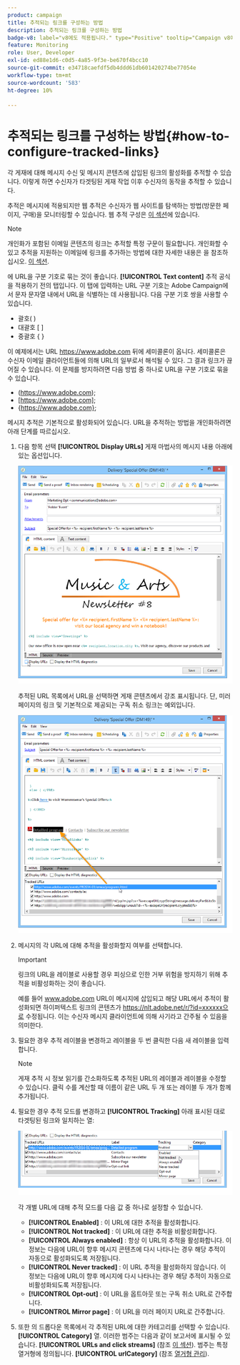 ```yaml
---
product: campaign
title: 추적되는 링크를 구성하는 방법
description: 추적되는 링크를 구성하는 방법
badge-v8: label="v8에도 적용됩니다." type="Positive" tooltip="Campaign v8에도 적용됩니다."
feature: Monitoring
role: User, Developer
exl-id: ed88e1d6-c0d5-4a85-9f3e-be670f4bcc10
source-git-commit: e34718caefdf5db4ddd61db601420274be77054e
workflow-type: tm+mt
source-wordcount: '583'
ht-degree: 10%

---
```


# 추적되는 링크를 구성하는 방법{#how-to-configure-tracked-links}



각 게재에 대해 메시지 수신 및 메시지 콘텐츠에 삽입된 링크의 활성화를 추적할 수 있습니다. 이렇게 하면 수신자가 타겟팅된 게재 작업 이후 수신자의 동작을 추적할 수 있습니다.

추적은 메시지에 적용되지만 웹 추적은 수신자가 웹 사이트를 탐색하는 방법(방문한 페이지, 구매)을 모니터링할 수 있습니다. 웹 추적 구성은 [이 섹션](../../configuration/using/about-web-tracking.md)에 있습니다.

>[!NOTE]
>
>개인화가 포함된 이메일 콘텐츠의 링크는 추적할 특정 구문이 필요합니다. 개인화할 수 있고 추적을 지원하는 이메일에 링크를 추가하는 방법에 대한 자세한 내용은 을 참조하십시오. [이 섹션](tracking-personalized-links.md).

에 URL을 구분 기호로 묶는 것이 좋습니다. **[!UICONTROL Text content]** 추적 공식을 적용하기 전의 탭입니다. 이 탭에 입력하는 URL 구분 기호는 Adobe Campaign에서 문자 문자열 내에서 URL을 식별하는 데 사용됩니다. 다음 구분 기호 쌍을 사용할 수 있습니다.
* 괄호( )
* 대괄호 [ ]
* 중괄호 { }

이 예제에서는 URL https://www.adobe.com 뒤에 세미콜론이 옵니다. 세미콜론은 수신자 이메일 클라이언트들에 의해 URL의 일부로서 해석될 수 있다. 그 결과 링크가 끊어질 수 있습니다. 이 문제를 방지하려면 다음 방법 중 하나로 URL을 구분 기호로 묶을 수 있습니다.
* (https://www.adobe.com);
* [https://www.adobe.com];
* {https://www.adobe.com};

메시지 추적은 기본적으로 활성화되어 있습니다. URL을 추적하는 방법을 개인화하려면 아래 단계를 따르십시오.

1. 다음 항목 선택 **[!UICONTROL Display URLs]** 게재 마법사의 메시지 내용 아래에 있는 옵션입니다.

   ![](assets/s_ncs_user_email_del_display_urls.png)

   추적된 URL 목록에서 URL을 선택하면 게재 콘텐츠에서 강조 표시됩니다. 단, 미러 페이지의 링크 및 기본적으로 제공되는 구독 취소 링크는 예외입니다.

   ![](assets/s_ncs_user_email_del_show_urls.png)

1. 메시지의 각 URL에 대해 추적을 활성화할지 여부를 선택합니다.

   >[!IMPORTANT]
   >
   >링크의 URL을 레이블로 사용할 경우 피싱으로 인한 거부 위험을 방지하기 위해 추적을 비활성화하는 것이 좋습니다.
   >
   >예를 들어 www.adobe.com URL이 메시지에 삽입되고 해당 URL에서 추적이 활성화되면 하이퍼텍스트 링크의 콘텐츠가 https://nlt.adobe.net/r/?id=xxxxxx으로 수정됩니다. 이는 수신자 메시지 클라이언트에 의해 사기라고 간주될 수 있음을 의미한다.

1. 필요한 경우 추적 레이블을 변경하고 레이블을 두 번 클릭한 다음 새 레이블을 입력합니다.

   >[!NOTE]
   >
   >게재 추적 시 정보 읽기를 간소화하도록 추적된 URL의 레이블과 레이블을 수정할 수 있습니다. 클릭 수를 계산할 때 이름이 같은 URL 두 개 또는 레이블 두 개가 함께 추가됩니다.

1. 필요한 경우 추적 모드를 변경하고 **[!UICONTROL Tracking]** 아래 표시된 대로 타겟팅된 링크와 일치하는 열:

   ![](assets/s_ncs_user_select_tracking_mode.png)

   각 개별 URL에 대해 추적 모드를 다음 값 중 하나로 설정할 수 있습니다.

   * **[!UICONTROL Enabled]** : 이 URL에 대한 추적을 활성화합니다.
   * **[!UICONTROL Not tracked]** : 이 URL에 대한 추적을 비활성화합니다.
   * **[!UICONTROL Always enabled]** : 항상 이 URL의 추적을 활성화합니다. 이 정보는 다음에 URL이 향후 메시지 콘텐츠에 다시 나타나는 경우 해당 추적이 자동으로 활성화되도록 저장됩니다.
   * **[!UICONTROL Never tracked]** : 이 URL 추적을 활성화하지 않습니다. 이 정보는 다음에 URL이 향후 메시지에 다시 나타나는 경우 해당 추적이 자동으로 비활성화되도록 저장됩니다.
   * **[!UICONTROL Opt-out]** : 이 URL을 옵트아웃 또는 구독 취소 URL로 간주합니다.
   * **[!UICONTROL Mirror page]** : 이 URL을 미러 페이지 URL로 간주합니다.

1. 또한 의 드롭다운 목록에서 각 추적된 URL에 대한 카테고리를 선택할 수 있습니다. **[!UICONTROL Category]** 열. 이러한 범주는 다음과 같이 보고서에 표시될 수 있습니다. **[!UICONTROL URLs and click streams]** (참조 [이 섹션](../../reporting/using/reports-on-deliveries.md#urls-and-click-streams)). 범주는 특정 열거형에 정의됩니다. **[!UICONTROL urlCategory]** (참조 [열거형 관리](../../platform/using/managing-enumerations.md)).
